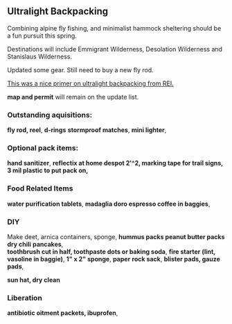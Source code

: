 ## Ultralight Backpacking

Combining alpine fly fishing, and minimalist hammock sheltering should be a fun pursuit this spring. 

Destinations will include Emmigrant Wilderness, Desolation Wilderness and Stanislaus Wilderness.

Updated some gear. Still need to buy a new fly rod.

[This was a nice primer on ultralight backpacking from REI.](https://www.rei.com/learn/expert-advice/ultralight-backpacking.html)

**map and permit** will remain on the update list.


### Outstanding aquisitions:

**fly rod, reel**, 
**d-rings** 
**stormproof matches**, **mini lighter**,  

### Optional pack items:

**hand sanitizer**,
**reflectix at home despot 2'^2,
marking tape for trail signs,
3 mil plastic to put pack on,**


### Food Related Items

**water purification tablets**,
**madaglia doro espresso coffee in 
baggies**, 


### DIY

Make deet, 
arnica containers,
sponge,
**hummus packs
peanut butter packs
dry chili**
**pancakes**,  
**toothbrush cut in half, 
toothpaste dots or baking soda**,
**fire starter (lint, vasoline in baggie)**, 
**1" x 2" sponge**,
**paper**
**rock sack**, 
**blister pads, gauze pads**,

**sun hat, dry clean**


### Liberation

**antibiotic oitment packets, ibuprofen**,







